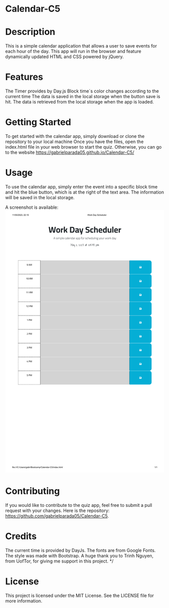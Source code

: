 # Calendar-C5
# Description
This is a simple calendar application that allows a user to save events for each hour of the day. This app will run in the browser and feature dynamically updated HTML and CSS powered by jQuery. 

# Features
The Timer provides by Day.js
Block time´s color changes according to the current time
The data is saved in the local storage when the button save is hit. 
The data is retrieved from the local storage when the app is loaded. 

# Getting Started
To get started with the calendar app, simply download or clone the repository to your local machine  Once you have the files, open the  index.html file in your web browser to start the quiz. Otherwise, you can go to the website https://gabrielparada05.github.io/Calendar-C5/

# Usage
To use the calendar app, simply enter the event into a specific block time and hit the blue button, which is at the right of the text area. The information will be saved in the local storage.  

A screenshot is available: ![alt text](./Assets/Work%20Day%20Scheduler.png)

# Contributing
If you would like to contribute to the quiz app, feel free to submit a pull request with your changes. Here is the repository: https://github.com/gabrielparada05/Calendar-C5.

# Credits
The current time is provided by DayJs. The fonts are from Google Fonts. The style was made with Bootstrap. A huge thank you to Trinh Nguyen, from UofTor, for giving me support in this project. 
*/


# License
This project is licensed under the MIT License. See the LICENSE file for more information.
